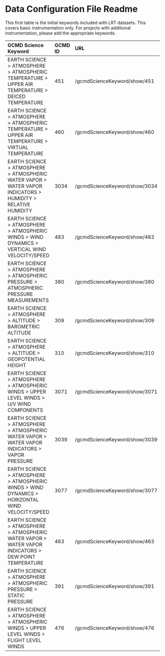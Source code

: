 # Data Configuration File Readme

This first table is the initial keywords included with LRT datasets. This covers basic instrumentation only. For projects with additional instrumentation, please add the appropriate keywords.

| GCMD Science Keyword | GCMD ID | URL |
| :--- | :--- | :--- |
| EARTH SCIENCE > ATMOSPHERE > ATMOSPHERIC TEMPERATURE > UPPER AIR TEMPERATURE > DEICED TEMPERATURE | 451 | /gcmdScienceKeyword/show/451 |
| EARTH SCIENCE > ATMOSPHERE > ATMOSPHERIC TEMPERATURE > UPPER AIR TEMPERATURE > VIRTUAL TEMPERATURE | 460 | /gcmdScienceKeyword/show/460 |
| EARTH SCIENCE > ATMOSPHERE > ATMOSPHERIC WATER VAPOR > WATER VAPOR INDICATORS > HUMIDITY > RELATIVE HUMIDITY | 3034 | /gcmdScienceKeyword/show/3034 |
| EARTH SCIENCE > ATMOSPHERE > ATMOSPHERIC WINDS > WIND DYNAMICS > VERTICAL WIND VELOCITY/SPEED | 483 | /gcmdScienceKeyword/show/483 |
| EARTH SCIENCE > ATMOSPHERE > ATMOSPHERIC PRESSURE > ATMOSPHERIC PRESSURE MEASUREMENTS | 380 | /gcmdScienceKeyword/show/380 |
| EARTH SCIENCE > ATMOSPHERE > ALTITUDE > BAROMETRIC ALTITUDE | 309 | /gcmdScienceKeyword/show/309 |
| EARTH SCIENCE > ATMOSPHERE > ALTITUDE > GEOPOTENTIAL HEIGHT | 310 | /gcmdScienceKeyword/show/310 |
| EARTH SCIENCE > ATMOSPHERE > ATMOSPHERIC WINDS > UPPER LEVEL WINDS > U/V WIND COMPONENTS | 3071 | /gcmdScienceKeyword/show/3071 |
| EARTH SCIENCE > ATMOSPHERE > ATMOSPHERIC WATER VAPOR > WATER VAPOR INDICATORS > VAPOR PRESSURE | 3039 | /gcmdScienceKeyword/show/3039 |
| EARTH SCIENCE > ATMOSPHERE > ATMOSPHERIC WINDS > WIND DYNAMICS > HORIZONTAL WIND VELOCITY/SPEED | 3077 | /gcmdScienceKeyword/show/3077 |
| EARTH SCIENCE > ATMOSPHERE > ATMOSPHERIC WATER VAPOR > WATER VAPOR INDICATORS > DEW POINT TEMPERATURE | 463 | /gcmdScienceKeyword/show/463 |
| EARTH SCIENCE > ATMOSPHERE > ATMOSPHERIC PRESSURE > STATIC PRESSURE | 391 | /gcmdScienceKeyword/show/391 |
| EARTH SCIENCE > ATMOSPHERE > ATMOSPHERIC WINDS > UPPER LEVEL WINDS > FLIGHT LEVEL WINDS | 476 | /gcmdScienceKeyword/show/476 |